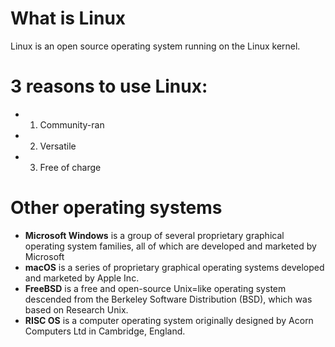 # What is Linux
Linux is an open source operating system running on the Linux kernel.
# 3 reasons to use Linux:
* 1. Community-ran
* 2. Versatile
* 3. Free of charge
# Other operating systems
* **Microsoft Windows** is a group of several proprietary graphical operating system families, all of which are developed and marketed by Microsoft
* **macOS** is a series of proprietary graphical operating systems developed and marketed by Apple Inc.
* **FreeBSD** is a free and open-source Unix=like operating system descended from the Berkeley Software Distribution (BSD), which was based on Research Unix.
* **RISC OS** is a computer operating system originally designed by Acorn Computers Ltd in Cambridge, England.
 
